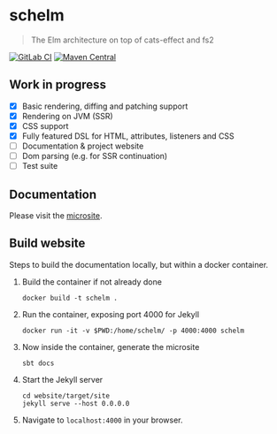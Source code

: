 # schelm

> The Elm architecture on top of cats-effect and fs2

[![GitLab CI](https://gitlab.com/taig-github/schelm/badges/master/build.svg?style=flat-square)](https://gitlab.com/taig-github/schelm/pipelines)
[![Maven Central](https://img.shields.io/maven-central/v/io.taig/schelm_2.13.svg?style=flat-square)](https://index.scala-lang.org/taig/schelm)

## Work in progress

- [x] Basic rendering, diffing and patching support
- [x] Rendering on JVM (SSR)
- [x] CSS support
- [x] Fully featured DSL for HTML, attributes, listeners and CSS
- [ ] Documentation & project website
- [ ] Dom parsing (e.g. for SSR continuation)
- [ ] Test suite

## Documentation

Please visit the [microsite](http://taig.io/schelm/).

## Build website

Steps to build the documentation locally, but within a docker container.

  1. Build the container if not already done
     ```
     docker build -t schelm .
     ```

  2. Run the container, exposing port 4000 for Jekyll
     ```
     docker run -it -v $PWD:/home/schelm/ -p 4000:4000 schelm
     ```

  3. Now inside the container, generate the microsite
     ```
     sbt docs
     ```

  4. Start the Jekyll server
     ```
     cd website/target/site
     jekyll serve --host 0.0.0.0
     ```

  5. Navigate to `localhost:4000` in your browser.